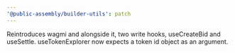 ```yaml
---
'@public-assembly/builder-utils': patch
---
```


Reintroduces wagmi and alongside it, two write hooks, useCreateBid and useSettle. useTokenExplorer now expects a token id object as an argument.
